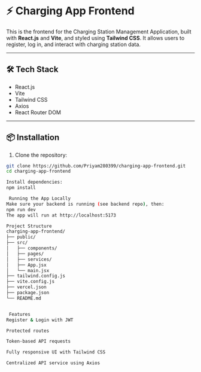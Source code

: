 # ⚡ Charging App Frontend

This is the frontend for the Charging Station Management Application, built with **React.js** and **Vite**, and styled using **Tailwind CSS**. It allows users to register, log in, and interact with charging station data.

---

## 🛠 Tech Stack

- React.js
- Vite
- Tailwind CSS
- Axios
- React Router DOM

---

## 📦 Installation

1. Clone the repository:

```bash
git clone https://github.com/Priyam280399/charging-app-frontend.git
cd charging-app-frontend

Install dependencies:
npm install

 Running the App Locally
Make sure your backend is running (see backend repo), then:
npm run dev
The app will run at http://localhost:5173

Project Structure
charging-app-frontend/
├── public/
├── src/
│   ├── components/
│   ├── pages/
│   ├── services/
│   ├── App.jsx
│   └── main.jsx
├── tailwind.config.js
├── vite.config.js
├── vercel.json
├── package.json
└── README.md


 Features
Register & Login with JWT

Protected routes

Token-based API requests

Fully responsive UI with Tailwind CSS

Centralized API service using Axios


